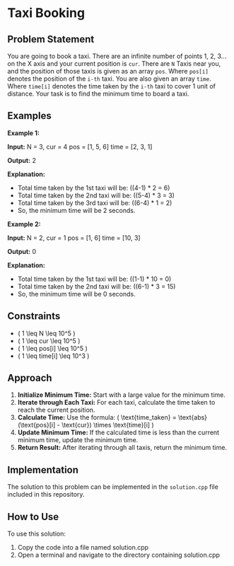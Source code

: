 # Taxi Booking

## Problem Statement

You are going to book a taxi. There are an infinite number of points 1, 2, 3... on the X axis and your current position is `cur`. There are `N` Taxis near you, and the position of those taxis is given as an array `pos`. Where `pos[i]` denotes the position of the `i-th` taxi. You are also given an array `time`. Where `time[i]` denotes the time taken by the `i-th` taxi to cover 1 unit of distance. Your task is to find the minimum time to board a taxi.

## Examples

**Example 1:**

**Input:**
N = 3, cur = 4
pos = [1, 5, 6]
time = [2, 3, 1]

**Output:**
2

**Explanation:**
- Total time taken by the 1st taxi will be: \((4-1) * 2 = 6\)
- Total time taken by the 2nd taxi will be: \((5-4) * 3 = 3\)
- Total time taken by the 3rd taxi will be: \((6-4) * 1 = 2\)
- So, the minimum time will be 2 seconds.

**Example 2:**

**Input:**
N = 2, cur = 1
pos = [1, 6]
time = [10, 3]

**Output:**
0


**Explanation:**
- Total time taken by the 1st taxi will be: \((1-1) * 10 = 0\)
- Total time taken by the 2nd taxi will be: \((6-1) * 3 = 15\)
- So, the minimum time will be 0 seconds.

## Constraints

- \( 1 \leq N \leq 10^5 \)
- \( 1 \leq cur \leq 10^5 \)
- \( 1 \leq pos[i] \leq 10^5 \)
- \( 1 \leq time[i] \leq 10^3 \)

## Approach

1. **Initialize Minimum Time:** Start with a large value for the minimum time.
2. **Iterate through Each Taxi:** For each taxi, calculate the time taken to reach the current position.
3. **Calculate Time:** Use the formula: \( \text{time\_taken} = \text{abs}(\text{pos}[i] - \text{cur}) \times \text{time}[i] \)
4. **Update Minimum Time:** If the calculated time is less than the current minimum time, update the minimum time.
5. **Return Result:** After iterating through all taxis, return the minimum time.

## Implementation

The solution to this problem can be implemented in the `solution.cpp` file included in this repository.


## How to Use
To use this solution:

1. Copy the code into a file named solution.cpp
2. Open a terminal and navigate to the directory containing solution.cpp